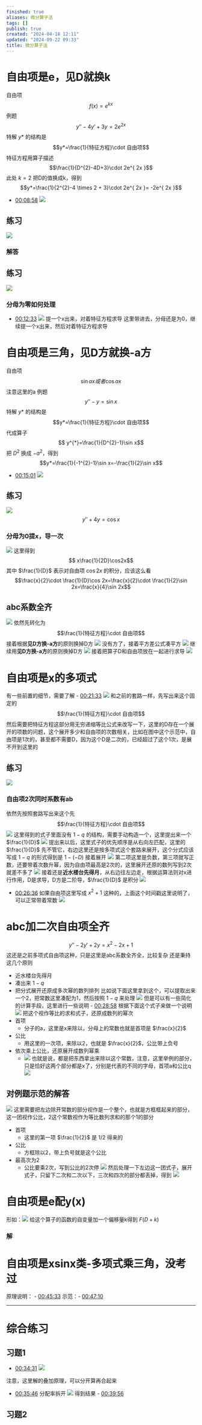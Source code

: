 ```yaml
---
finished: true
aliases: 微分算子法
tags: []
publish: true
created: "2024-04-18 12:11"
updated: "2024-09-22 09:33"
title: 微分算子法
---
```

# 自由项是e，见D就换k
自由项 
$$f(x)=e^{ kx }$$
例题 
$$y''-4y'+3y=2e^{ 2x }$$
特解 $y*$ 的结构是 
$$y*=\frac{1}{特征方程}\cdot 自由项$$
特征方程用算子描述 
$$\frac{1}{D^{2}-4D+3}\cdot 2e^{ 2x }$$
此处 $k=2$ 把D的值换成k，得到 
$$y*=\frac{1}{2^{2}-4 \times 2 + 3}\cdot 2e^{ 2x }= -2e^{ 2x }$$
- [00:08:58](https://www.bilibili.com/video/BV1Q3411k7qQ/?t=538.631128#t=08:58.63)
![](https://img.hwenyi.tech/202404182017335.webp)

## 练习
![](https://img.hwenyi.tech/202404182018173.webp)

### 解答

## 练习
![](https://img.hwenyi.tech/202404182023236.webp)

### 分母为零如何处理
- [00:12:33](https://www.bilibili.com/video/BV1Q3411k7qQ/?t=753.770615#t=12:33.77)
![](https://img.hwenyi.tech/202404182024997.webp)
提一个x出来，对着特征方程求导
这里带进去，分母还是为0，继续提一个x出来，然后对着特征方程求导

# 自由项是三角，见D方就换-a方
自由项 
$$\sin ax或者\cos ax$$ 
注意这里的a
例题 
$$y''-y=\sin x$$
特解 $y*$ 的结构是 
$$y*=\frac{1}{特征方程}\cdot 自由项$$
代成算子 
$$ y^{*}=\frac{1}{D^{2}-1}\sin x$$
把 $D^{2}$ 换成 $-a^{2}$，得到 
$$y*=\frac{1}{-1^{2}-1}\sin x=-\frac{1}{2}\sin x$$
- [00:15:01](https://www.bilibili.com/video/BV1Q3411k7qQ/?t=901.018222#t=15:01.02)
![](https://img.hwenyi.tech/202404182108678.webp)

## 练习
![](https://img.hwenyi.tech/202404182108623.webp)
$$y''+4y=\cos x$$

### 分母为0提x，导一次
![](https://img.hwenyi.tech/202404182110702.webp)
这里得到 
$$ x\frac{1}{2D}\cos2x$$ 
其中 $\frac{1}{D}$ 表示对自由项 $\cos 2x$ 的积分，应该这么看 
$$\frac{x}{2}\cdot \frac{1}{D}\cos 2x=\frac{x}{2}\cdot \frac{1}{2}\sin 2x=\frac{x}{4}\sin 2x$$

## abc系数全齐
![](https://img.hwenyi.tech/202404182123960.webp)
依然先转化为 
$$\frac{1}{特征方程}\cdot 自由项$$
接着根据**见D方换-a方**的原则换掉D方 ![](https://img.hwenyi.tech/202404182126283.webp)
没有方了，接着平方差公式凑平方 ![](https://img.hwenyi.tech/202404182127016.webp)
继续用**见D方换-a方**的原则换掉D方 ![](https://img.hwenyi.tech/202404182148680.webp)
接着把算子D和自由项放在一起进行求导 ![](https://img.hwenyi.tech/202404182148616.webp)

# 自由项是x的多项式
有一些前置的细节，需要了解 - [00:21:33](https://www.bilibili.com/video/BV1Q3411k7qQ/?t=1293.239311#t=21:33.24) 
![](https://img.hwenyi.tech/202404190008656.webp)
和之前的套路一样，先写出来这个固定的 
$$\frac{1}{特征方程}\cdot 自由项$$
然后需要把特征方程这部分用无穷递缩等比公式来改写一下，这里的D存在一个展开的项数的问题，这个展开多少和自由项的次数相关，比如在图中这个示范中，自由项是1次的，甚至都不需要D，因为这个D是二次的，已经超过了这个1次，是展不开到这里的 

## 练习 
![](https://img.hwenyi.tech/202404190012438.webp)

### 自由项2次同时系数有ab
依然先按照套路写出来这个先
$$\frac{1}{特征方程}\cdot 自由项$$
![](https://img.hwenyi.tech/202404190027693.webp)
这里得到的式子里面没有 $1-q$ 的结构，需要手动构造一个，这里提出来一个 $\frac{1}{D}$
![](https://img.hwenyi.tech/202404190030289.webp)
提出来以后，这里式子的优先顺序是从右向左匹配，这里的 $\frac{1}{D}$ 先不管它，右边这里还是按多项式这个套路来展开，这个分式应该写成 $1-q$ 的形式得到是 $1-(-D)$ 接着展开 ![](https://img.hwenyi.tech/202404190037089.webp)
第二项这里是负数，第三项就写正数，还要带着次数升幂，因为自由项最高是2次的，这里展开还原的数列写到2次就差不多了 ![](https://img.hwenyi.tech/202404190039163.webp)
接着还是**近水楼台先得月**，从右边往左边走，根据运算法则对x进行作用，D是求导，D方是二阶导，$\frac{1}{D}$ 是积分 ![](https://img.hwenyi.tech/202404190046395.webp)
- [00:26:36](https://www.bilibili.com/video/BV1Q3411k7qQ/?t=1596.218276#t=26:36.22) 
如果自由项这里写成 $x^{2}+1$ 这种的，上面这个时间戳这里说明了，可以正常带着常数 ![](https://img.hwenyi.tech/202404190048100.webp)

# abc加二次自由项全齐 
$$y''-2y'+2y=x^{2}-2x+1$$
这还是之前多项式自由项这种，只是这里是abc系数全齐全，比较复杂 
还是秉持这几个原则 
- 近水楼台先得月
- 凑出来 $1-q$ 
- 把分式展开还原成多次幂的数列排列 
比如说下面这里拿到这个，可以提取出来一个2，把常数这里凑配为1，然后按照 $1-q$ 来处理 ![](https://img.hwenyi.tech/202404190054121.webp)
但是可以有一些简化的计算手段，这里进行一些说明 - [00:28:58](https://www.bilibili.com/video/BV1Q3411k7qQ/?t=1738.384608#t=28:58.38) 
根据下面这个式子来做一个说明
![](https://img.hwenyi.tech/202404190056461.webp)
把这个视作等比的求和式子，还原成数列的幂次 
- 首项 
  - 分子的a，这里是x来除以，分母上的常数也就是首项是 $\frac{x}{2}$
- 公比
  - 用这里的一次项，来除以2，也就是 $\frac{x}{2}$，公比带上负号
- 依次乘上公比，还原展开成数列幂乘
  - ![](https://img.hwenyi.tech/202404190102848.webp)
也就是说，都是把东西拿出来除以这个常数，注意，这里举例的部分，只是恰好这两个部分都是x了，分别是代表的不同的字母，首项a和公比q ![](https://img.hwenyi.tech/202404190104495.webp)

## 对例题示范的解答 
![](https://img.hwenyi.tech/202404190106382.webp)
这里需要把左边除开常数的部分视作是一个整个，也就是方框框起来的部分，这一团视作公比，2这个常数视作为等比数列求和的那个1的部分
- 首项
  - 这里的第一项 $\frac{1}{2}$ 是 $1 / 2$ 得来的
- 公比
  - 方框除以2，带上负号就是这个公比
- 最高次为2
  - 公比要乘2次，写到公比的2次停 
![](https://img.hwenyi.tech/202404190111803.webp)
然后处理一下左边这一团式子，展开式子，只留下二次和二次以下，三次和四次的部分都丢掉，得到 ![](https://img.hwenyi.tech/202404190113216.webp)

# 自由项是e配y(x)
形如：![](https://img.hwenyi.tech/202404190130321.webp)
给这个算子的函数的自变量加一个偏移量k得到 $F(D+k)$

### 解

# 自由项是xsinx类-多项式乘三角，没考过 
原理说明： - [00:45:33](https://www.bilibili.com/video/BV1Q3411k7qQ/?t=2733.291707#t=45:33.29) 
示范：- [00:47:10](https://www.bilibili.com/video/BV1Q3411k7qQ/?t=2830.035012#t=47:10.04) 

***

# 综合练习
## 习题1 
- [00:34:31](https://www.bilibili.com/video/BV1Q3411k7qQ/?t=2071.187144#t=34:31.19) 
![](https://img.hwenyi.tech/202404190135147.webp)

注意，这里解的叠加原理，可以分开算再合起来
- [00:35:46](https://www.bilibili.com/video/BV1Q3411k7qQ/?t=2146.500104#t=35:46.50) 
分配率拆开
![](https://img.hwenyi.tech/202404190140464.webp)
得到结果 - [00:39:56](https://www.bilibili.com/video/BV1Q3411k7qQ/?t=2396.746993#t=39:56.75) 

## 习题2 
